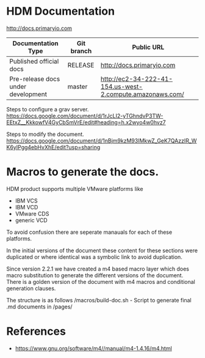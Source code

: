 # HDM Documentation

http://docs.primaryio.com  

|Documentation Type| Git branch| Public URL|
|--|---|---|
|Published official docs| RELEASE | http://docs.primaryio.com  |
|Pre-release docs under development | master | http://ec2-34-222-41-154.us-west-2.compute.amazonaws.com/ |
  
Steps to configure a grav server.
https://docs.google.com/document/d/1rJcLI2-yTGhndvP3TW-EEtxZ__KkkowfV4GyCbSmVrE/edit#heading=h.x2wyo4w0hvz7

Steps to modify the document.
https://docs.google.com/document/d/1nBjm9kzM93IMkwZ_GeK7QAzzIR_WK6yIPgg4ebHvXhE/edit?usp=sharing

# Macros to generate the docs.

HDM product supports multiple VMware platforms like

* IBM VCS
* IBM VCD
* VMware CDS
* generic VCD

To avoid confusion there are seperate manauals for each of these platforms. 

In the initial versions of the document these content for these sections were duplicated or where identical was a symbolic link to avoid duplication. 

Since version 2.2.1 we have created a m4 based macro layer which does macro substitution to generate the different versions of the document. There is a golden version of the document with m4 macros and conditional generation clauses. 

The structure is as follows
/macros/build-doc.sh - Script to generate final .md documents in /pages/

# References

* https://www.gnu.org/software/m4//manual/m4-1.4.16/m4.html

